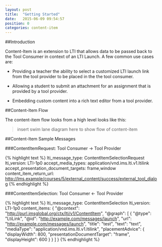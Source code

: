 ```yaml
---
layout: post
title:  "Getting Started"
date:   2015-06-09 09:54:57
position: 0
categories: content-item
---
```


##Introduction

Content-Item is an extension to LTI that allows data to be passed back to the Tool Consumer in context of an LTI Launch.
 A few common use cases are: 
 
* Providing a teacher the ability to select a customized LTI launch link from the tool provider 
to be placed in the the tool consumer.
   
* Allowing a student to submit an attachment for an assignment that is provided by a tool provider.
 
* Embedding custom content into a rich text editor from a tool provider.

 
##Content-Item Flow

The content-item flow looks from a high level looks like this:

> insert swim lane diagram here to show flow of content-item

##Content-Item Sample Messages

###ContentItemRequest: Tool Consumer -> Tool Provider

{% highlight text %}
lti_message_type: ContentItemSelectionRequest
lti_version: LTI-1p0
accept_media_types: application/vnd.ims.lti.v1.ltilink
accept_presentation_document_targets: frame,window
content_item_return_url: http://lms.example/courses/5/external_content/success/external_tool_dialog
{% endhighlight %}

###ContentItemSelection: Tool Consumer <- Tool Provider

{% highlight text %}
lti_message_type: ContentItemSelection
lti_version: LTI-1p0
content_items: {
                 "@context": "http://purl.imsglobal.org/ctx/lti/v1/ContentItem",
                 "@graph": [
                   {
                     "@type": "LtiLink",
                     "@id": "http://example.com/messages/launch",
                     "url": "http://example.com/messages/launch",
                     "title": "test",
                     "text": "text",
                     "mediaType": "application/vnd.ims.lti.v1.ltilink",
                     "placementAdvice": {
                       "displayWidth": 800,
                       "presentationDocumentTarget": "frame",
                       "displayHeight": 600
                     }
                   }
                 ]
               }
{% endhighlight %}

